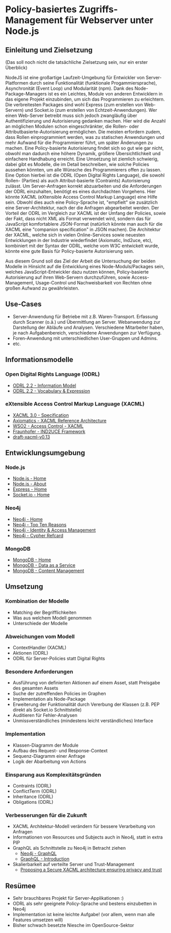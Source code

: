 # Policy-basiertes Zugriffs-Management für Webserver unter Node.js

## Einleitung und Zielsetzung
(Das soll noch nicht die tatsächliche Zielsetzung sein, nur ein erster Überblick)

NodeJS ist eine großartige Laufzeit-Umgebung für Entwickler von Server-Platformen durch seine Funktionalität (funktionale Progammiersprache), Asynchronität (Event Loop) und Modularität (npm). Dank des Node-Package-Managers ist es ein Leichtes, Module von anderen Entwicklern in das eigene Projekt einzubinden, um sich das Programmieren zu erleichtern. Die verbreitesten Packages sind wohl Express (zum erstellen von Web-Servern) und Socket.io (zum erstellen von Echtzeit-Anwendungen).
Wer einen Web-Server betreibt muss sich jedoch zwangläufig über Authentifizierung und Autorisierung gedanken machen. Hier wird die Anzahl an möglichen Modulen schon eingeschränkter, die Rollen- oder Attributbasierte-Autorisierung ermöglichen. Die meisten erfordern zudem, dass Rollen einprogrammiert werden, was zu statischen Anwendungen und mehr Aufwand für die Programmierer führt, um später Änderungen zu machen.
Eine Policy-basierte Autorisierung findet sich so gut wie gar nicht, obwohl man dadurch eine höhere Dynamik, größere Übersichtlichkeit und einfachere Handhabung erreicht. Eine Umsetzung ist ziemlich schwierig, dabei gibt es Modelle, die im Detail beschreiben, wie solche Policies aussehen könnten, um alle Wünsche des Programmierers offen zu lassen.
Eine Option hierbei ist die ODRL (Open Digital Rights Language), die sowohl Rollen- (Parties) als auch Attribut-basierte (Contraints) Autorisierung zulässt. Um Server-Anfragen korrekt abzuarbeiten und die Anforderungen der ODRL einzuhalten, benötigt es eines durchdachten Vorgehens. Hier könnte XACML (eXtensible Access Control Markup Language) eine Hilfe sein. Obwohl dies auch eine Policy-Sprache ist, "empfielt" sie zusätzlich eine Server-Architektur, nach der die Anfragen abgearbeitet werden. Der Vorteil der ODRL im Vergleich zur XACML ist der Umfang der Policies, sowie der Fakt, dass nicht XML als Format verwendet wird, sondern das für JavaScript komfortablere JSON-Format (natürlich könnte man auch für die XACML eine "companion specification" in JSON machen).
Die Architektur der XACML, welche sich in vielen Online-Services sowie neuesten Entwicklungen in der Industrie wiederfindet (Axiomatic, Ind2uce, etc), kombiniert mit der Syntax der ODRL, welche vom W3C entwickelt wurde, könnte eine gute Basis für Policy-basierte Autorisierung sein.

Aus diesem Grund soll das Ziel der Arbeit die Untersuchung der beiden Modelle in Hinsicht auf die Entwicklung eines Node-Moduls/Packages sein, welches JavaScript-Entwickler dazu nutzen können, Policy-basierte Autorisierung auf ihren Web-Servern durchzuführen, sowie Access-Management, Usage-Control und Nachweisbarkeit von Rechten ohne großen Aufwand zu gewährleisten.

## Use-Cases
- Server-Anwendung für Betriebe mit z.B. Waren-Transport. Erfassung durch Scanner (o.ä.) und Übermittlung an Server. Webanwendung zur Darstellung der Abläufe und Analysen. Verschiedene Mitarbeiter haben, je nach Aufgabenbereich, verschiedene Anwendungen zur Verfügung.
- Foren-Anwendung mit unterschiedlichen User-Gruppen und Admins.
- etc.

## Informationsmodelle

### Open Digital Rights Language (ODRL)
- [ODRL 2.2 - Information Model](https://www.w3.org/TR/odrl-model/)
- [ODRL 2.2 - Vocabulary & Expression](https://www.w3.org/TR/2018/REC-odrl-vocab-20180215/)

### eXtensible Access Control Markup Language (XACML)
- [XACML 3.0 - Specification](http://docs.oasis-open.org/xacml/3.0/xacml-3.0-core-spec-os-en.html)
- [Axiomatics - XACML Reference Architecture](https://www.axiomatics.com/blog/xacml-reference-architecture/)
- [WSO2 - Access Control - XACML](https://docs.wso2.com/display/IS570/Access+Control+and+Entitlement+Management)
- [Fraunhofer - IND2UCE Framework](https://www.iese.fraunhofer.de/de/competencies/security/ind2uce-framework.html)
- [draft-xacml-v0.13](https://d9db56472fd41226d193-1e5e0d4b7948acaf6080b0dce0b35ed5.ssl.cf1.rackcdn.com/committees/xacml/repository/draft-xacml-schema-policy-13.pdf)

## Entwicklungsumgebung

### Node.js
- [Node.js - Home](https://nodejs.org/en/)
- [Node.js - About](https://nodejs.org/en/about/)
- [Express - Home](https://expressjs.com/de/)
- [Socket.io - Home](https://socket.io/)

### Neo4j
- [Neo4j - Home](https://neo4j.com/)
- [Neo4j - Top Ten Reasons](https://neo4j.com/top-ten-reasons/)
- [Neo4j - Identity & Access Management](https://neo4j.com/use-cases/identity-and-access-management/)
- [Neo4j - Cypher Refcard](https://neo4j.com/docs/cypher-refcard/current/)

### MongoDB
- [MongoDB - Home](https://www.mongodb.com/)
- [MongoDB - Data as a Service](https://www.mongodb.com/initiatives/data-as-a-service)
- [MongoDB - Content Management](https://www.mongodb.com/use-cases/content-management)

## Umsetzung

### Kombination der Modelle
- Matching der Begrifflichkeiten
- Was aus welchem Modell genommen
- Unterschiede der Modelle

### Abweichungen vom Modell
- ContextHandler (XACML)
- Aktionen (ODRL)
- ODRL für Server-Policies statt Digital Rights

### Besondere Anforderungen
- Ausführung von definierten Aktionen auf einem Asset, statt Preisgabe des gesamten Assets
- Suche der zutreffenden Policies im Graphen
- Implementation als Node-Package
- Erweiterung der Funktionalität durch Vererbung der Klassen (z.B. PEP direkt als Socket.io Schnittstelle)
- Auditieren für Fehler-Analysen
- Unmissverständliches (mindestens leicht verständliches) Interface

### Implementation
- Klassen-Diagramm der Module
- Aufbau des Request- und Response-Context
- Sequenz-Diagramm einer Anfrage
- Logik der Abarbeitung von Actions

### Einsparung aus Komplexitätsgründen
- Contraints (ODRL)
- ConflictTerm (ODRL)
- Inheritance (ODRL)
- Obligations (ODRL)

### Verbesserungen für die Zukunft
- XACML Architektur-Modell verändern für bessere Verarbeitung von Anfragen
- Informationen von Resources und Subjects auch in Neo4j, statt in extra PIP
- GraphQL als Schnittstelle zu Neo4j in Betracht ziehen
    - [Neo4j - GraphQL](https://neo4j.com/developer/graphql/)
    - [GraphQL - Introduction](https://graphql.github.io/learn/)
- Skalierbarkeit auf verteilte Server und Trust-Management
    - [Proposing a Secure XACML architecture ensuring privacy and trust](https://www.researchgate.net/profile/Hs_Venter/publication/228849158_Proposing_a_Secure_XACML_architecture_ensuring_privacy_and_trust/links/00463521dd0113e496000000/Proposing-a-Secure-XACML-architecture-ensuring-privacy-and-trust.pdf)

## Re­sü­mee
- Sehr brauchbares Projekt für Server-Applikationen :)
- ODRL als sehr geeignete Policy-Sprache und bestens einzubetten in Neo4j
- Implementation ist keine leichte Aufgabe! (vor allem, wenn man alle Features umsetzen will)
- Bisher schwach besetzte Niesche im OpenSource-Sektor
